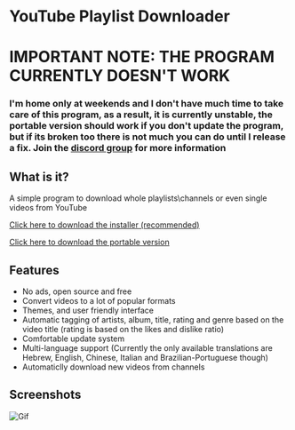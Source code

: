 # YouTube Playlist Downloader
# IMPORTANT NOTE: THE PROGRAM CURRENTLY DOESN'T WORK
### I'm home only at weekends and I don't have much time to take care of this program, as a result, it is currently unstable, the portable version should work if you don't update the program, but if its broken too there is not much you can do until I release a fix. Join the [discord group](https://discord.gg/eXeVCqE) for more information 

## What is it?
A simple program to download whole playlists\channels or even single videos from YouTube 

[Click here to download the installer (recommended)](https://drive.google.com/uc?id=1PUrgasF60loIrgPraEMiBQGV2zxRhZrf&export=download) 

[Click here to download the portable version](https://drive.google.com/uc?id=1OjNrokSiRo0_Y8XHtIorS_DHoNEdoJxD&export=download)

## Features
- No ads, open source and free
- Convert videos to a lot of popular formats
- Themes, and user friendly interface
- Automatic tagging of artists, album, title, rating and genre based on the video title (rating is based on the likes and dislike ratio)
- Comfortable update system
- Multi-language support (Currently the only available translations are Hebrew, English, Chinese, Italian and Brazilian-Portuguese though)
- Automaticlly download new videos from channels

## Screenshots
![Gif](https://i.imgur.com/bQw4fVm.gif "Gif")

